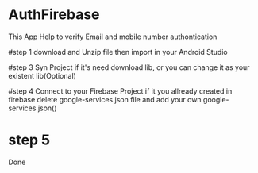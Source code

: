 # AuthFirebase
This App Help to verify Email and mobile number authontication

#step 1
download and Unzip file then import in your Android Studio

#step 3
Syn Project if it's need download lib, or you can change it as your existent lib(Optional)

#step 4 
Connect to your Firebase Project if it you allready created in firebase
delete google-services.json file and add your own google-services.json()

# step 5
Done

